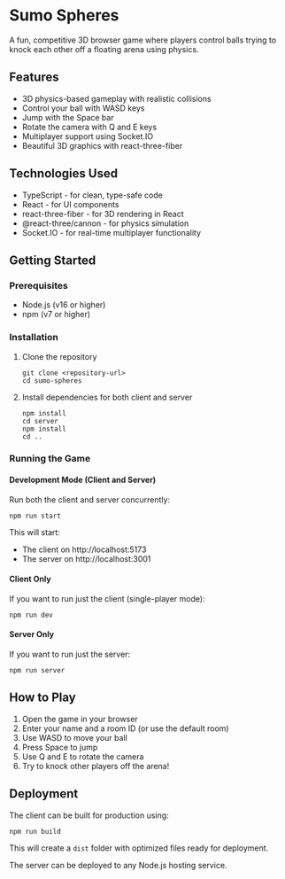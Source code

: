 # Sumo Spheres

A fun, competitive 3D browser game where players control balls trying to knock each other off a floating arena using physics.

## Features

- 3D physics-based gameplay with realistic collisions
- Control your ball with WASD keys
- Jump with the Space bar
- Rotate the camera with Q and E keys
- Multiplayer support using Socket.IO
- Beautiful 3D graphics with react-three-fiber

## Technologies Used

- TypeScript - for clean, type-safe code
- React - for UI components
- react-three-fiber - for 3D rendering in React
- @react-three/cannon - for physics simulation
- Socket.IO - for real-time multiplayer functionality

## Getting Started

### Prerequisites

- Node.js (v16 or higher)
- npm (v7 or higher)

### Installation

1. Clone the repository
   ```
   git clone <repository-url>
   cd sumo-spheres
   ```

2. Install dependencies for both client and server
   ```
   npm install
   cd server
   npm install
   cd ..
   ```

### Running the Game

#### Development Mode (Client and Server)

Run both the client and server concurrently:
```
npm run start
```

This will start:
- The client on http://localhost:5173
- The server on http://localhost:3001

#### Client Only

If you want to run just the client (single-player mode):
```
npm run dev
```

#### Server Only

If you want to run just the server:
```
npm run server
```

## How to Play

1. Open the game in your browser
2. Enter your name and a room ID (or use the default room)
3. Use WASD to move your ball
4. Press Space to jump
5. Use Q and E to rotate the camera
6. Try to knock other players off the arena!

## Deployment

The client can be built for production using:
```
npm run build
```

This will create a `dist` folder with optimized files ready for deployment.

The server can be deployed to any Node.js hosting service.
